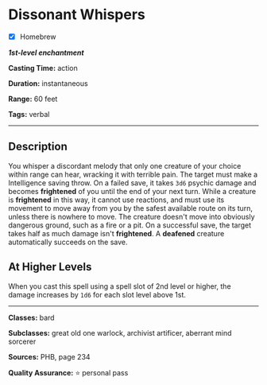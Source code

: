 # Dissonant Whispers

- [x] Homebrew

***1st-level enchantment***

**Casting Time:** action

**Duration:** instantaneous

**Range:** 60 feet

**Tags:** verbal

---

## Description
You whisper a discordant melody that only one creature of your choice within range can hear, wracking it with terrible pain.
The target must make a Intelligence saving throw.
On a failed save, it takes `3d6` psychic damage and becomes **frightened** of you until the end of your next turn.
While a creature is **frightened** in this way, it cannot use reactions, and must use its movement to move away from you by the safest available route on its turn, unless there is nowhere to move.
The creature doesn't move into obviously dangerous ground, such as a fire or a pit.
On a successful save, the target takes half as much damage isn't **frightened**.
A **deafened** creature automatically succeeds on the save.

## At Higher Levels
When you cast this spell using a spell slot of 2nd level or higher, the damage increases by `1d6` for each slot level above 1st.

---

**Classes:** bard

**Subclasses:** great old one warlock, archivist artificer, aberrant mind sorcerer

**Sources:** PHB, page 234

**Quality Assurance:** :star: personal pass

